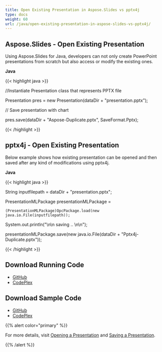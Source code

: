```yaml
---
title: Open Existing Presentation in Aspose.Slides vs pptx4j
type: docs
weight: 60
url: /java/open-existing-presentation-in-aspose-slides-vs-pptx4j/
---
```


## **Aspose.Slides - Open Existing Presentation**
Using Aspose.Slides for Java, developers can not only create PowerPoint presentations from scratch but also access or modify the existing ones.

**Java**

{{< highlight java >}}

 //Instantiate Presentation class that represents PPTX file

Presentation pres = new Presentation(dataDir + "presentation.pptx");

// Save presentation with chart

pres.save(dataDir + "Aspose-Duplicate.pptx", SaveFormat.Pptx);

{{< /highlight >}}
## **pptx4j - Open Existing Presentation**
Below example shows how existing presentation can be opened and then saved after any kind of modifications using pptx4j.

**Java**

{{< highlight java >}}

 String inputfilepath = dataDir + "presentation.pptx";

PresentationMLPackage presentationMLPackage =

	(PresentationMLPackage)OpcPackage.load(new java.io.File(inputfilepath));

System.out.println("\n\n saving .. \n\n");

presentationMLPackage.save(new java.io.File(dataDir + "Pptx4j-Duplicate.pptx"));

{{< /highlight >}}
## **Download Running Code**
- [GitHub](https://github.com/aspose-slides/Aspose.Slides-for-Java/releases)
- [CodePlex](https://asposeslidesjavapptx4j.codeplex.com/releases)
## **Download Sample Code**
- [GitHub](https://github.com/aspose-slides/Aspose.Slides-for-Java)
- [CodePlex](https://asposeslidesjavapptx4j.codeplex.com/)

{{% alert color="primary" %}} 

For more details, visit [Opening a Presentation](http://docs.aspose.com:8082/docs/display/slidesjava/Opening+a+Presentation) and [Saving a Presentation](http://docs.aspose.com:8082/docs/display/slidesjava/Saving+a+Presentation).

{{% /alert %}}
